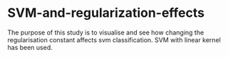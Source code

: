 # SVM-and-regularization-effects
The purpose of this study is to visualise and see how changing the regularisation constant affects svm classification. SVM with linear kernel has been used.

